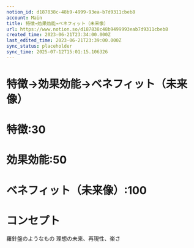 ```yaml
---
notion_id: d187838c-48b9-4999-93ea-b7d9311cbeb8
account: Main
title: 特徴→効果効能→ベネフィット（未来像）
url: https://www.notion.so/d187838c48b9499993eab7d9311cbeb8
created_time: 2023-06-21T23:34:00.000Z
last_edited_time: 2023-06-21T23:39:00.000Z
sync_status: placeholder
sync_time: 2025-07-12T15:01:15.106326
---
```

# 特徴→効果効能→ベネフィット（未来像）

# 特徴:30
# 効果効能:50
# ベネフィット（未来像）:100
# コンセプト
羅針盤のようなもの
理想の未来、再現性、楽さ